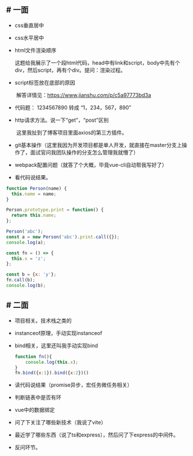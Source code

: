 ## # 一面

- css垂直居中

- css水平居中

- html文件渲染顺序

  ​		这题给我展示了一个段html代码，head中有link和script，body中先有个div，然后script，再有个div。提问：渲染过程。

- script标签放在底部的原因

  ​		解答详情见：https://www.jianshu.com/p/c5a97773bd3a

- 代码题： 1234567890 转成 “1，234，567，890” 

- http请求方法。说一下“get”，“post”区别

  ​		这里我扯到了博客项目里面axios的第三方插件。

- git基本操作（这里我因为开发项目都是单人开发，就直接在master分支上操作了，面试官问我团队操作的分支怎么管理我就懵了）
- webpack配置问题（就答了个大概，毕竟vue-cli自动帮我写好了）
- 看代码说结果。

```javascript
function Person(name) {
  this.name = name;
}

Person.prototype.print = function() {
  return this.name;
};

Person('abc');
const a = new Person('abc').print.call({});
console.log(a);

const fn = () => {
  this.x = 'z';
};

const b = {x: 'y'};
fn.call(b);
console.log(b);
```





## # 二面

- 项目相关。技术栈之类的

- instanceof原理，手动实现instanceof

- bind相关，这里还叫我手动实现bind

  ```javascript
  function fn(){
      console.log(this.x);
  }
  fn.bind({x:1}).bind({x:2})()
  ```

- 读代码说结果（promise异步，宏任务微任务相关）
- 判断链表中是否有环
- vue中的数据绑定
- 问了下关注了哪些新技术（我说了vite）
- 最近学了哪些东西（说了ts和express），然后问了下express的中间件。
- 反问环节。